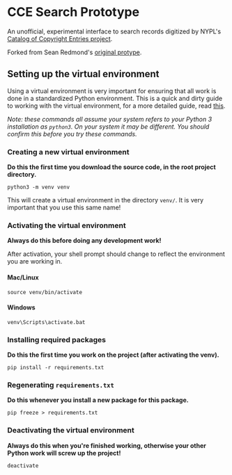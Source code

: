 # CCE Search Prototype

An unofficial, experimental interface to search records digitized by NYPL's
[Catalog of Copyright Entries project](https://github.com/NYPL/catalog_of_copyright_entries_project).

Forked from Sean Redmond's [original protype](https://github.com/seanredmond/cce-search-prototype).

## Setting up the virtual environment

Using a virtual environment is very important for ensuring that all work is done in a standardized Python environment. This is a quick and dirty guide to working with the virtual environment, for a more detailed guide, read [this](https://docs.python.org/3.7/tutorial/venv.html). 

*Note: these commands all assume your system refers to your Python 3 installation as `python3`. On your system it may be different. You should confirm this before you try these commands.*

### Creating a new virtual environment

**Do this the first time you download the source code, in the root project directory.**

`python3 -m venv venv`

This will create a virtual environment in the directory `venv/`. It is very important that you use this same name!

### Activating the virtual environment

**Always do this before doing any development work!**

After activation, your shell prompt should change to reflect the environment you are working in.

#### Mac/Linux

`source venv/bin/activate`

#### Windows

`venv\Scripts\activate.bat`

### Installing required packages

**Do this the first time you work on the project (after activating the venv).**

`pip install -r requirements.txt`

### Regenerating `requirements.txt`

**Do this whenever you install a new package for this package.**

`pip freeze > requirements.txt`

### Deactivating the virtual environment

**Always do this when you're finished working, otherwise your other Python work will screw up the project!**

`deactivate`